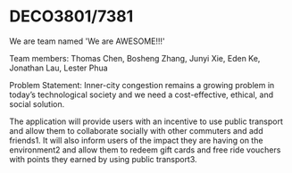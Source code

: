 # DECO3801/7381
We are team named 'We are AWESOME!!!'

Team members: Thomas Chen, Bosheng Zhang, Junyi Xie, Eden Ke, Jonathan Lau, Lester Phua

Problem Statement: 
Inner-city congestion remains a growing problem in today’s technological society and we need a cost-effective, ethical, and social solution.

The application will provide users with an incentive to use public transport and allow them to collaborate socially with other commuters and add friends1. It will also inform users of the impact they are having on the environment2 and allow them to redeem gift cards and free ride vouchers with points they earned by using public transport3.

